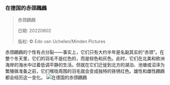 ### 在德国的赤颈鸊鷉
> 赤颈鸊鷉> > 日期: 20220802> > 版权: © Edo van Uchelen/Minden Pictures
   
 赤颈鸊鷉的个性有点分裂——事实上，它们只有大约半年是名副其实的“赤颈”。在整个冬天里，它们的羽毛不是红色的，而是棕色和灰色。此时，它们在北美和欧洲海岸的海水中过着低调平静的生活。但就在它们迁徙到北方的湖泊、池塘或沼泽为繁殖做准备之前，它们喉咙周围的羽毛就会变成独特的铁锈红色。雄性和雌性鸊鷉都会经历这一变化。
![在德国的赤颈鸊鷉](https://s.cn.bing.net/th?id=OHR.RedneckedGrebe_ZH-CN6036749974_1920x1080.jpg&rf=LaDigue_1920x1080.jpg)
